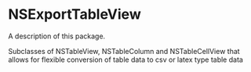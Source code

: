 # NSExportTableView

A description of this package.


Subclasses of NSTableView, NSTableColumn and NSTableCellView that allows for flexible conversion of table data to csv or latex type table data

